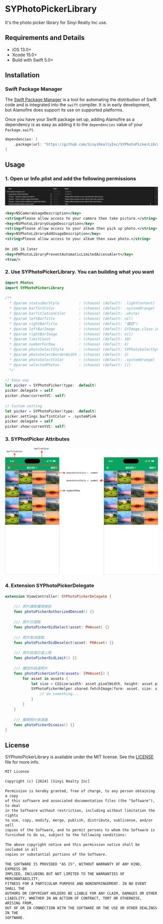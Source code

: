 # SYPhotoPickerLibrary

It's the photo picker library for Sinyi Realty Inc use.

## Requirements and Details

- iOS 13.0+
- Xcode 15.0+
- Build with Swift 5.0+

## Installation

### Swift Package Manager

The [Swift Package Manager](https://swift.org/package-manager/) is a tool for automating the distribution of Swift code and is integrated into the `swift` compiler. It is in early development, but Alamofire does support its use on supported platforms.

Once you have your Swift package set up, adding Alamofire as a dependency is as easy as adding it to the `dependencies` value of your `Package.swift`.

```swift
dependencies: [
    .package(url: "https://github.com/SinyiRealtyInc/SYPhotoPickerLibrary", .upToNextMajor(from: "2.0.0"))
]
```

## Usage

### 1. Open ur Info.plist and add the following permissions

![Photo Permission](https://github.com/SinyiRealtyInc/SYPhotoPickerLibrary/blob/main/Resource/lib-img-0.png)

```xml
<key>NSCameraUsageDescription</key>
<string>Please allow access to your camera then take picture.</string>
<key>NSPhotoLibraryUsageDescription</key>
<string>Please allow access to your album then pick up photo.</string>
<key>NSPhotoLibraryAddUsageDescription</key>
<string>Please allow access to your album then save photo.</string>

On iOS 14 later
<key>PHPhotoLibraryPreventAutomaticLimitedAccessAlert</key>
<true/>
```

### 2. Use SYPhotoPickerLibrary. You can building what you want

```swift
import Photos
import SYPhotoPickerLibrary

/**
  * @param statusBarStyle         : (choose) (default: .lightContent)
  * @param barTintColor           : (choose) (default: .systemOrange)     
  * @param barTitleIconColor      : (choose) (default: .white) 
  * @param leftBarTitle           : (choose) (default: nil)
  * @param rightBarTitle          : (choose) (default: "確認")
  * @param leftBarImage           : (choose) (default: SYImage.close.image)
  * @param rightBarImage          : (choose) (default: nil)
  * @param limitCount             : (choose) (default: 10)
  * @param numberForRow           : (choose) (default: 4)
  * @param photoSelectStyle       : (choose) (default: SYPhotoSelectSytle.number)
  * @param photoSelectBorderWidth : (choose) (default: 2)
  * @param photoSelectColor       : (choose) (default: .systemOrange)
  * @param selectedPhotos         : (choose) (default: [])
  */

// Easy way
let picker = SYPhotoPicker(type: .default)
picker.delegate = self
picker.show(currentVC: self)

// Custom setting
let picker = SYPhotoPicker(type: .default)
picker.settings.barTintColor = .systemPink
picker.delegate = self
picker.show(currentVC: self)
```

### 3. SYPhotPicker Attributes

![SYPhotPicker Attributes](https://github.com/SinyiRealtyInc/SYPhotoPickerLibrary/blob/main/Resource/lib-img-1.png)

### 4. Extension SYPhotoPickerDelegate

```swift
extension ViewController: SYPhotoPickerDelegate {
    
    /// 照片讀取權限被拒
    func photoPickerAuthorizedDenied() {}
    
    /// 照片已選取
    func photoPickerDidSelect(asset: PHAsset) {}
    
    /// 照片取消選取
    func photoPickerDidDeselect(asset: PHAsset) {}
    
    /// 照片挑選已達上限
    func photoPickerDidLimit() {}
    
    /// 確認所挑選照片
    func photoPickerConfirm(assets: [PHAsset]) {
        for asset in assets {
            let size = CGSize(width: asset.pixelWidth, height: asset.pixelHeight)
            SYPhotoPickerHelper.shared.fetchImage(form: asset, size: size) { image in
                // do something...
            }
        }
    }
    
    /// 離開照片挑選器
    func photoPickerDismiss() {}
}
```

## License

SYPhotoPickerLibrary is available under the MIT license. See the [LICENSE](LICENSE) file for more info.

    MIT License

    Copyright (c) [2024] [Sinyi Realty Inc]

    Permission is hereby granted, free of charge, to any person obtaining a copy
    of this software and associated documentation files (the "Software"), to deal
    in the Software without restriction, including without limitation the rights
    to use, copy, modify, merge, publish, distribute, sublicense, and/or sell
    copies of the Software, and to permit persons to whom the Software is
    furnished to do so, subject to the following conditions:

    The above copyright notice and this permission notice shall be included in all
    copies or substantial portions of the Software.

    THE SOFTWARE IS PROVIDED "AS IS", WITHOUT WARRANTY OF ANY KIND, EXPRESS OR
    IMPLIED, INCLUDING BUT NOT LIMITED TO THE WARRANTIES OF MERCHANTABILITY,
    FITNESS FOR A PARTICULAR PURPOSE AND NONINFRINGEMENT. IN NO EVENT SHALL THE
    AUTHORS OR COPYRIGHT HOLDERS BE LIABLE FOR ANY CLAIM, DAMAGES OR OTHER
    LIABILITY, WHETHER IN AN ACTION OF CONTRACT, TORT OR OTHERWISE, ARISING FROM,
    OUT OF OR IN CONNECTION WITH THE SOFTWARE OR THE USE OR OTHER DEALINGS IN THE
    SOFTWARE.
